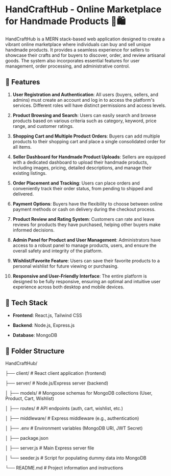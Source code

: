 # HandCraftHub - Online Marketplace for Handmade Products 🎨🛍️

HandCraftHub is a MERN stack-based web application designed to create a vibrant online marketplace where individuals can buy and sell unique handmade products. It provides a seamless experience for sellers to showcase their crafts and for buyers to discover, order, and review artisanal goods. The system also incorporates essential features for user management, order processing, and administrative control.

## 🚀 Features

 1. **User Registration and Authentication**: All users (buyers, sellers, and admins) must create an account and log in to access the platform's services. Different roles will have distinct permissions and access levels.

 2. **Product Browsing and Search**: Users can easily search and browse products based on various criteria such as category, keyword, price range, and customer ratings.

 3. **Shopping Cart and Multiple Product Orders**: Buyers can add multiple products to their shopping cart and place a single consolidated order for all items.

 4. **Seller Dashboard for Handmade Product Uploads**: Sellers are equipped with a dedicated dashboard to upload their handmade products, including images, pricing, detailed descriptions, and manage their existing listings.

 5. **Order Placement and Tracking**: Users can place orders and conveniently track their order status, from pending to shipped and delivered.

 6. **Payment Options**: Buyers have the flexibility to choose between online payment methods or cash on delivery during the checkout process.

 7. **Product Review and Rating System**: Customers can rate and leave reviews for products they have purchased, helping other buyers make informed decisions.

 8. **Admin Panel for Product and User Management**: Administrators have access to a robust panel to manage products, users, and ensure the overall safety and integrity of the platform.

 9. **Wishlist/Favorite Feature**: Users can save their favorite products to a personal wishlist for future viewing or purchasing.

10. **Responsive and User-Friendly Interface**: The entire platform is designed to be fully responsive, ensuring an optimal and intuitive user experience across both desktop and mobile devices.

## 🧩 Tech Stack

* **Frontend**: React.js, Tailwind CSS

* **Backend**: Node.js, Express.js

* **Database**: MongoDB

## 📁 Folder Structure
HandCraftHub/

├── client/          # React client application (frontend)

├── server/          # Node.js/Express server (backend)

│   ├── models/      # Mongoose schemas for MongoDB collections (User, Product, Cart, Wishlist)

│   ├── routes/      # API endpoints (auth, cart, wishlist, etc.)

│   ├── middleware/  # Express middleware (e.g., authentication)

│   ├── .env         # Environment variables (MongoDB URI, JWT Secret)

│   ├── package.json

│   ├── server.js    # Main Express server file

│   └── seeder.js    # Script for populating dummy data into MongoDB

└── README.md        # Project information and instructions
